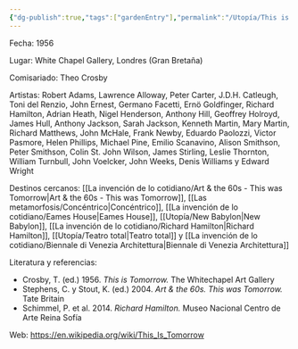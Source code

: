 ```yaml
---
{"dg-publish":true,"tags":["gardenEntry"],"permalink":"/Utopía/This is Tomorrow/","dgPassFrontmatter":true,"created":"2025-03-17T23:38:51.000+01:00","updated":"2025-05-12T15:38:41.480+02:00"}
---
```


Fecha: 1956

Lugar: White Chapel Gallery, Londres (Gran Bretaña)

Comisariado: Theo Crosby

Artistas: Robert Adams, Lawrence Alloway, Peter Carter, J.D.H. Catleugh, Toni del Renzio, John Ernest, Germano Facetti, Ernö Goldfinger, Richard Hamilton, Adrian Heath, Nigel Henderson, Anthony Hill, Geoffrey Holroyd, James Hull, Anthony Jackson, Sarah Jackson, Kenneth Martin, Mary Martin, Richard Matthews, John McHale, Frank Newby, Eduardo Paolozzi, Victor Pasmore, Helen Phillips, Michael Pine, Emilio Scanavino, Alison Smithson, Peter Smithson, Colin St. John Wilson, James Stirling, Leslie Thornton, William Turnbull, John Voelcker, John Weeks, Denis Williams y Edward Wright

Destinos cercanos: [[La invención de lo cotidiano/Art & the 60s - This was Tomorrow\|Art & the 60s - This was Tomorrow]], [[Las metamorfosis/Concéntrico\|Concéntrico]], [[La invención de lo cotidiano/Eames House\|Eames House]], [[Utopía/New Babylon\|New Babylon]], [[La invención de lo cotidiano/Richard Hamilton\|Richard Hamilton]], [[Utopía/Teatro total\|Teatro total]] y [[La invención de lo cotidiano/Biennale di Venezia Architettura\|Biennale di Venezia Architettura]]

Literatura y referencias:
- Crosby, T. (ed.) 1956. _This is Tomorrow._ The Whitechapel Art Gallery  
- Stephens, C. y Stout, K. (ed.) 2004. _Art & the 60s. This was Tomorrow._ Tate Britain  
- Schimmel, P. et al. 2014. _Richard Hamilton._ Museo Nacional Centro de Arte Reina Sofía

Web: https://en.wikipedia.org/wiki/This_Is_Tomorrow 
